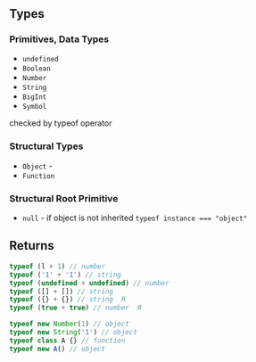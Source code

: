 #

## Types

### Primitives, Data Types

- `undefined`
- `Boolean`
- `Number`
- `String`
- `BigInt`
- `Symbol`

checked by typeof operator

### Structural Types

- `Object` -
- `Function`

### Structural Root Primitive

- `null` - if object is not inherited `typeof instance === "object"`

## Returns

```js
typeof (l + 1) // number
typeof ('1' + '1') // string
typeof (undefined + undefined) // number
typeof ([] + []) // string
typeof ({} + {}) // string	Я
typeof (true + true) // number	Я

typeof new Number(1) // object
typeof new String('1') // object
typeof class A {} // function
typeof new A() // object
```
